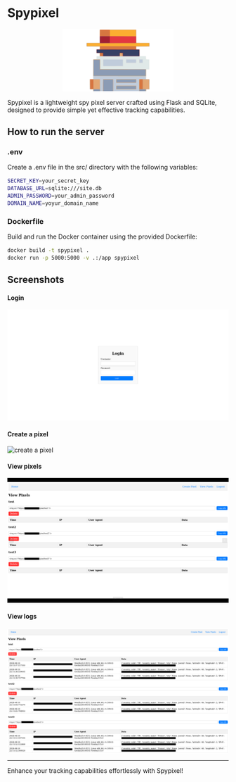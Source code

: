 # Spypixel

<p align="center">
  <img src = "logo.png" width = "50%">
</p>

Spypixel is a lightweight spy pixel server crafted using Flask and SQLite, designed to provide simple yet effective tracking capabilities.

## How to run the server

### .env

Create a .env file in the src/ directory with the following variables:

```bash
SECRET_KEY=your_secret_key
DATABASE_URL=sqlite:///site.db
ADMIN_PASSWORD=your_admin_password
DOMAIN_NAME=yoyur_domain_name
```
### Dockerfile

Build and run the Docker container using the provided Dockerfile:

```bash
docker build -t spypixel .
docker run -p 5000:5000 -v .:/app spypixel
```

## Screenshots

#### Login

![login](login.png)

#### Create a pixel

![create a pixel](create_pixel.png)

#### View pixels

![view pixels](view_pixels.png)

#### View logs

![logs](logs.png)

---
Enhance your tracking capabilities effortlessly with Spypixel!